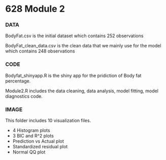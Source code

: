 # 628 Module 2


### DATA
BodyFat.csv is the initial dataset which contains 252 observations

BodyFat_clean_data.csv is the clean data that we mainly use for the model which contains 248 observations

### CODE
Bodyfat_shinyapp.R is the shiny app for the pridiction of Body fat percentage.

Module2.R includes the data cleaning, data analysis, model fitting, model diagnostics code.

### IMAGE
This folder includes 10 visualization files.
- 4 Histogram plots
- 3 BIC and R^2 plots
- Prediction vs Actual plot
- Standardized residual plot
- Normal QQ plot
